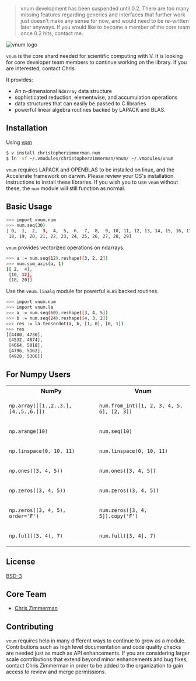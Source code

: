 > vnum development has been suspended until 0.2.  There are too many missing features regarding generics and interfaces that further work just doesn't make any sense for now, and would need to be re-written later anyways.  If you would like to become a member of the core team once 0.2 hits, contact me.

![vnum logo](https://raw.githubusercontent.com/vlang-num/vnum/master/static/logo.png)

`vnum` is the core shard needed for scientific computing with V.  It is looking for core developer team members to continue working on the library.  If you are interested, contact Chris.

It provides:

- An n-dimensional `NdArray` data structure
- sophisticated reduction, elementwise, and accumulation operations
- data structures that can easily be passed to C libraries
- powerful linear algebra routines backed by LAPACK and BLAS.

## Installation

Using [vpm](https://vpm.best/)

```sh
$ v install christopherzimmerman.num
$ ln -sf ~/.vmodules/christopherzimmerman/vnum/ ~/.vmodules/vnum
```

`vnum` requires LAPACK and OPENBLAS to be installed on linux, and the Accelerate framework on darwin.  Please review your OS's installation instructions to install these libraries.  If you wish you to use `vnum` without these, the `num` module will still function as normal.

## Basic Usage

```sh
>>> import vnum.num
>>> num.seq(30)
[ 0,  1,  2,  3,  4,  5,  6,  7,  8,  9, 10, 11, 12, 13, 14, 15, 16, 17,
 18, 19, 20, 21, 22, 23, 24, 25, 26, 27, 28, 29]
```

`vnum` provides vectorized operations on ndarrays.

```sh
>>> a := num.seq(12).reshape([3, 2, 2])
>>> num.sum_axis(a, 1)
[[ 2,  4],
 [10, 12],
 [18, 20]]
```

Use the `vnum.linalg` module for powerful `BLAS` backed routines.

```sh
>>> import vnum.num
>>> import vnum.la
>>> a := num.seq(60).reshape([3, 4, 5])
>>> b := num.seq(24).reshape([4, 3, 2])
>>> res := la.tensordot(a, b, [1, 0], [0, 1])
>>> res
[[4400, 4730],
 [4532, 4874],
 [4664, 5018],
 [4796, 5162],
 [4928, 5306]]
```

## For Numpy Users

<table>
<tr>
    <th>NumPy </th>
    <th>Vnum</th>
</tr>

<tr>
<td>
<code>
np.array([[1.,2.,3.], [4.,5.,6.]])
 </code>
</td>
<td>
<code>
num.from_int([1, 2, 3, 4, 5, 6], [2, 3])
 </code>
</td>
</tr>

<tr>
<td>
<code>
np.arange(10)
 </code>
</td>
<td>
<code>
num.seq(10)
 </code>
</td>
</tr>

<tr>
<td>
<code>
np.linspace(0, 10, 11)
 </code>
</td>
<td>
<code>
num.linspace(0, 10, 11)
 </code>
</td>
</tr>

<tr>
<td>
<code>
np.ones((3, 4, 5))
 </code>
</td>
<td>
<code>
num.ones([3, 4, 5])
 </code>
</td>
</tr>

<tr>
<td>
<code>
np.zeros((3, 4, 5))
 </code>
</td>
<td>
<code>
num.zeros((3, 4, 5))
 </code>
</td>
</tr>

<tr>
<td>
<code>
np.zeros((3, 4, 5), order='F')
 </code>
</td>
<td>
<code>
num.zeros([3, 4, 5]).copy('F')
 </code>
</td>
</tr>

<tr>
<td>
<code>
np.full((3, 4), 7)
 </code>
</td>
<td>
<code>
num.full([3, 4], 7)
 </code>
</td>
</tr>


</table>

## License

[BSD-3](LICENSE)


## Core Team

- [Chris Zimmerman](https://github.com/christopherzimmerman)

Contributing
------------
`vnum` requires help in many different ways to continue to grow as a module.
Contributions such as high level documentation and code quality checks are needed just
as much as API enhancements.  If you are considering larger scale contributions
that extend beyond minor enhancements and bug fixes, contact Chris Zimmerman
in order to be added to the organization to gain access to review and merge
permissions.
